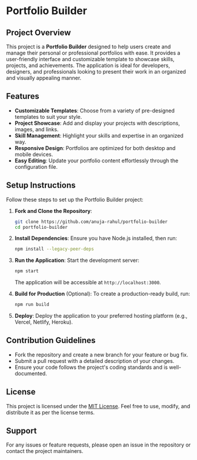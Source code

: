 # Portfolio Builder

## Project Overview

This project is a **Portfolio Builder** designed to help users create and manage their personal or professional portfolios with ease. It provides a user-friendly interface and customizable template to showcase skills, projects, and achievements. The application is ideal for developers, designers, and professionals looking to present their work in an organized and visually appealing manner.

## Features

- **Customizable Templates**: Choose from a variety of pre-designed templates to suit your style.
- **Project Showcase**: Add and display your projects with descriptions, images, and links.
- **Skill Management**: Highlight your skills and expertise in an organized way.
- **Responsive Design**: Portfolios are optimized for both desktop and mobile devices.
- **Easy Editing**: Update your portfolio content effortlessly through the configuration file.

## Setup Instructions

Follow these steps to set up the Portfolio Builder project:

1. **Fork and Clone the Repository**:

    ```bash
    git clone https://github.com/anuja-rahul/portfolio-builder
    cd portfolio-builder
    ```

2. **Install Dependencies**:
    Ensure you have Node.js installed, then run:

    ```bash
    npm install --legacy-peer-deps
    ```

3. **Run the Application**:
    Start the development server:

    ```bash
    npm start
    ```

    The application will be accessible at `http://localhost:3000`.

4. **Build for Production** (Optional):
    To create a production-ready build, run:

    ```bash
    npm run build
    ```

5. **Deploy**:
    Deploy the application to your preferred hosting platform (e.g., Vercel, Netlify, Heroku).

## Contribution Guidelines

- Fork the repository and create a new branch for your feature or bug fix.
- Submit a pull request with a detailed description of your changes.
- Ensure your code follows the project's coding standards and is well-documented.

## License

This project is licensed under the [MIT License](LICENSE). Feel free to use, modify, and distribute it as per the license terms.

## Support

For any issues or feature requests, please open an issue in the repository or contact the project maintainers.

